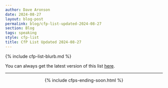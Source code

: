 ```yaml
---
author: Dave Aronson
date: 2024-08-27
layout: blog-post
permalink: blog/cfp-list-updated-2024-08-27
section: Blog
tags: speaking
style: cfp-list
title: CfP List Updated 2024-08-27
---
```


{% include cfp-list-blurb.md %}

You can always get the latest version of this list
[here](/speaking/cfps-ending-soon).

<hr>

<center>{% include cfps-ending-soon.html %}</center>
